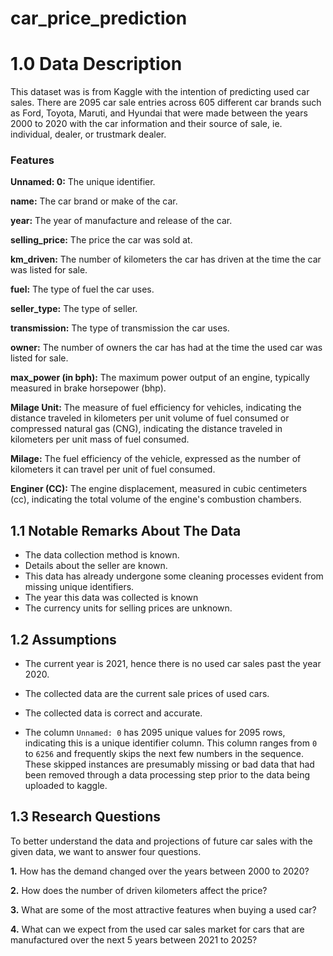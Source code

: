 # car_price_prediction

# 1.0 Data Description

This dataset was is from Kaggle with the intention of predicting used car sales. There are  2095 car sale entries across 605 different car brands such as Ford, Toyota, Maruti, and Hyundai that were made between the years 2000 to 2020 with the car information and their source of sale, ie. individual, dealer, or trustmark dealer.

### Features

**Unnamed: 0:** The unique identifier.

**name:** The car brand or make of the car.

**year:** The year of manufacture and release of the car.

**selling_price:** The price the car was sold at.

**km_driven:** The number of kilometers the car has driven at the time the car was listed for sale.

**fuel:** The type of fuel the car uses.

**seller_type:** The type of seller.

**transmission:** The type of transmission the car uses.

**owner:** The number of owners the car has had at the time the used car was listed for sale.

**max_power (in bph):** The maximum power output of an engine, typically measured in brake horsepower (bhp).

**Milage Unit:** The measure of fuel efficiency for vehicles, indicating the distance traveled in kilometers per unit volume of fuel consumed or compressed natural gas (CNG), indicating the distance traveled in kilometers per unit mass of fuel consumed.

**Milage:** The fuel efficiency of the vehicle, expressed as the number of kilometers it can travel per unit of fuel consumed.

**Enginer (CC):** The engine displacement, measured in cubic centimeters (cc), indicating the total volume of the engine's combustion chambers.


## 1.1 Notable Remarks About The Data

- The data collection method is known.
- Details about the seller are known.
- This data has already undergone some cleaning processes evident from missing unique identifiers.
- The year this data was collected is known
- The currency units for selling prices are unknown.


## 1.2 Assumptions

- The current year is 2021, hence there is no used car sales past the year 2020.

- The collected data are the current sale prices of used cars.

- The collected data is correct and accurate.

- The column `Unnamed: 0` has 2095 unique values for 2095 rows, indicating this is a unique identifier column. This column ranges from `0` to `6256` and frequently skips the next few numbers in the sequence. These skipped instances are presumably missing or bad data that had been removed through a data processing step prior to the data being uploaded to kaggle.

## 1.3  Research Questions

To better understand the data and projections of future car sales with the given data, we want to answer four questions.

**1.** How has the demand changed over the years between 2000 to 2020?

**2.** How does the number of driven kilometers affect the price?

**3.** What are some of the most attractive features when buying a used car?

**4.** What can we expect from the used car sales market for cars that are manufactured 
over the next 5 years between 2021 to 2025?

